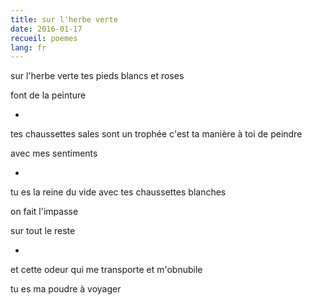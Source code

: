 ```yaml
---
title: sur l'herbe verte
date: 2016-01-17
recueil: poemes
lang: fr
---
```


sur l'herbe verte
tes pieds blancs et roses

font de la peinture

*

tes chaussettes sales sont un trophée
c'est ta manière à toi de peindre

avec mes sentiments

*

tu es la reine du vide
avec tes chaussettes blanches

on fait l'impasse

sur tout le reste

*

et cette odeur qui me transporte
et m'obnubile

tu es ma poudre à voyager

